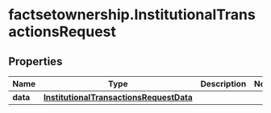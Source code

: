 # factsetownership.InstitutionalTransactionsRequest

## Properties

Name | Type | Description | Notes
------------ | ------------- | ------------- | -------------
**data** | [**InstitutionalTransactionsRequestData**](InstitutionalTransactionsRequestData.md) |  | 


